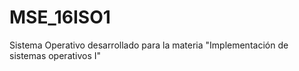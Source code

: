# MSE_16ISO1
Sistema Operativo desarrollado para la materia "Implementación de sistemas operativos I"
